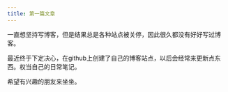 ```yaml
---
title: 第一篇文章
---
```


一直想坚持写博客，但是结果总是各种站点被关停，因此很久都没有好好写过博客。

最近终于下定决心，在github上创建了自己的博客站点，以后会经常来更新点东西。权当自己的日常笔记。

希望有兴趣的朋友来坐坐。
